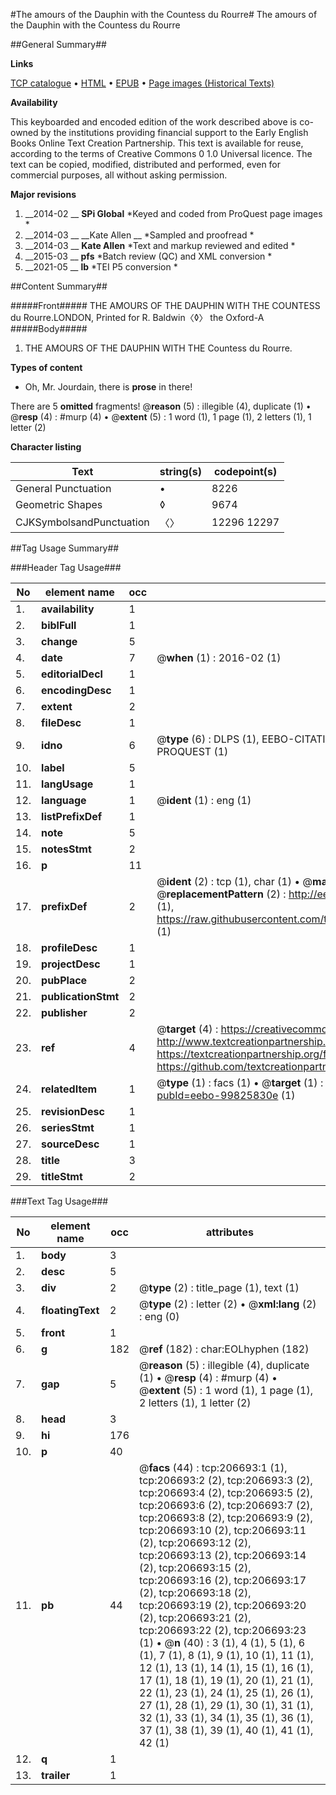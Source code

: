 #The amours of the Dauphin with the Countess du Rourre#
The amours of the Dauphin with the Countess du Rourre

##General Summary##

**Links**

[TCP catalogue](http://www.ota.ox.ac.uk/tcp/)  • 
[HTML](http://tei.it.ox.ac.uk/tcp/Texts-HTML/free/B17/B17077.html)  • 
[EPUB](http://tei.it.ox.ac.uk/tcp/Texts-EPUB/free/B17/B17077.epub) • 
[Page images (Historical Texts)](https://historicaltexts.jisc.ac.uk/eebo-99825830e)

**Availability**

This keyboarded and encoded edition of the work described above is co-owned by the
    institutions providing financial support to the Early English Books Online Text Creation
    Partnership. This text is available for reuse, according to the terms of  Creative Commons 0 1.0 Universal
    licence. The text can be copied, modified, distributed and performed, even for commercial
    purposes, all without asking permission.

**Major revisions**

1. __2014-02 __ __SPi Global__ *Keyed and coded from ProQuest page images *
1. __2014-03 __ __Kate Allen __ *Sampled and proofread *
1. __2014-03 __ __Kate Allen__ *Text and markup reviewed and edited *
1. __2015-03 __ __pfs__ *Batch review (QC) and XML conversion *
1. __2021-05 __ __lb__ *TEI P5 conversion *

##Content Summary##

#####Front#####
THE AMOURS OF THE DAUPHIN WITH THE COUNTESS du Rourre.LONDON, Printed for R. Baldwin〈◊〉 the Oxford-A
#####Body#####

1. THE AMOURS OF THE DAUPHIN WITH THE Countess du Rourre.

**Types of content**

  * Oh, Mr. Jourdain, there is **prose** in there!

There are 5 **omitted** fragments! 
 @__reason__ (5) : illegible (4), duplicate (1)  •  @__resp__ (4) : #murp (4)  •  @__extent__ (5) : 1 word (1), 1 page (1), 2 letters (1), 1 letter (2)

**Character listing**


|Text|string(s)|codepoint(s)|
|---|---|---|
|General Punctuation|•|8226|
|Geometric Shapes|◊|9674|
|CJKSymbolsandPunctuation|〈〉|12296 12297|

##Tag Usage Summary##

###Header Tag Usage###

|No|element name|occ|attributes|
|---|---|---|---|
|1.|__availability__|1||
|2.|__biblFull__|1||
|3.|__change__|5||
|4.|__date__|7| @__when__ (1) : 2016-02 (1)|
|5.|__editorialDecl__|1||
|6.|__encodingDesc__|1||
|7.|__extent__|2||
|8.|__fileDesc__|1||
|9.|__idno__|6| @__type__ (6) : DLPS (1), EEBO-CITATION (1), VID (1), EEBO-PROQUEST (1), STC (1), PROQUEST (1)|
|10.|__label__|5||
|11.|__langUsage__|1||
|12.|__language__|1| @__ident__ (1) : eng (1)|
|13.|__listPrefixDef__|1||
|14.|__note__|5||
|15.|__notesStmt__|2||
|16.|__p__|11||
|17.|__prefixDef__|2| @__ident__ (2) : tcp (1), char (1)  •  @__matchPattern__ (2) : ([0-9\-]+):([0-9IVX]+) (1), (.+) (1)  •  @__replacementPattern__ (2) : http://eebo.chadwyck.com/downloadtiff?vid=$1&page=$2 (1), https://raw.githubusercontent.com/textcreationpartnership/Texts/master/tcpchars.xml#$1 (1)|
|18.|__profileDesc__|1||
|19.|__projectDesc__|1||
|20.|__pubPlace__|2||
|21.|__publicationStmt__|2||
|22.|__publisher__|2||
|23.|__ref__|4| @__target__ (4) : https://creativecommons.org/publicdomain/zero/1.0/ (1), http://www.textcreationpartnership.org/docs/. (1), https://textcreationpartnership.org/faq/#faq05 (1), https://github.com/textcreationpartnership (1)|
|24.|__relatedItem__|1| @__type__ (1) : facs (1)  •  @__target__ (1) : https://data.historicaltexts.jisc.ac.uk/view?pubId=eebo-99825830e (1)|
|25.|__revisionDesc__|1||
|26.|__seriesStmt__|1||
|27.|__sourceDesc__|1||
|28.|__title__|3||
|29.|__titleStmt__|2||


###Text Tag Usage###

|No|element name|occ|attributes|
|---|---|---|---|
|1.|__body__|3||
|2.|__desc__|5||
|3.|__div__|2| @__type__ (2) : title_page (1), text (1)|
|4.|__floatingText__|2| @__type__ (2) : letter (2)  •  @__xml:lang__ (2) : eng (0)|
|5.|__front__|1||
|6.|__g__|182| @__ref__ (182) : char:EOLhyphen (182)|
|7.|__gap__|5| @__reason__ (5) : illegible (4), duplicate (1)  •  @__resp__ (4) : #murp (4)  •  @__extent__ (5) : 1 word (1), 1 page (1), 2 letters (1), 1 letter (2)|
|8.|__head__|3||
|9.|__hi__|176||
|10.|__p__|40||
|11.|__pb__|44| @__facs__ (44) : tcp:206693:1 (1), tcp:206693:2 (2), tcp:206693:3 (2), tcp:206693:4 (2), tcp:206693:5 (2), tcp:206693:6 (2), tcp:206693:7 (2), tcp:206693:8 (2), tcp:206693:9 (2), tcp:206693:10 (2), tcp:206693:11 (2), tcp:206693:12 (2), tcp:206693:13 (2), tcp:206693:14 (2), tcp:206693:15 (2), tcp:206693:16 (2), tcp:206693:17 (2), tcp:206693:18 (2), tcp:206693:19 (2), tcp:206693:20 (2), tcp:206693:21 (2), tcp:206693:22 (2), tcp:206693:23 (1)  •  @__n__ (40) : 3 (1), 4 (1), 5 (1), 6 (1), 7 (1), 8 (1), 9 (1), 10 (1), 11 (1), 12 (1), 13 (1), 14 (1), 15 (1), 16 (1), 17 (1), 18 (1), 19 (1), 20 (1), 21 (1), 22 (1), 23 (1), 24 (1), 25 (1), 26 (1), 27 (1), 28 (1), 29 (1), 30 (1), 31 (1), 32 (1), 33 (1), 34 (1), 35 (1), 36 (1), 37 (1), 38 (1), 39 (1), 40 (1), 41 (1), 42 (1)|
|12.|__q__|1||
|13.|__trailer__|1||
